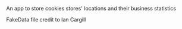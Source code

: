 An app to store cookies stores' locations and their business statistics

FakeData file credit to Ian Cargill